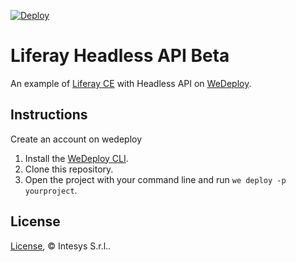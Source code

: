[![Deploy](https://cdn.wedeploy.com/images/deploy.svg)](https://console.wedeploy.com/deploy?repo=https://github.com/intesys/wedeploy-liferay-headless.git)

# Liferay Headless API Beta

An example of [Liferay CE](https://liferay.com) with Headless API on [WeDeploy](https://wedeploy.com/).

## Instructions

Create an account on wedeploy

1. Install the [WeDeploy CLI](https://wedeploy.com/docs/intro/using-the-command-line/).
2. Clone this repository.
3. Open the project with your command line and run `we deploy -p yourproject`.

## License

[License](./LICENSE.md), © Intesys S.r.l..